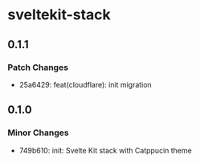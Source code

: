 # sveltekit-stack

## 0.1.1

### Patch Changes

- 25a6429: feat(cloudflare): init migration

## 0.1.0

### Minor Changes

- 749b610: init: Svelte Kit stack with Catppucin theme
